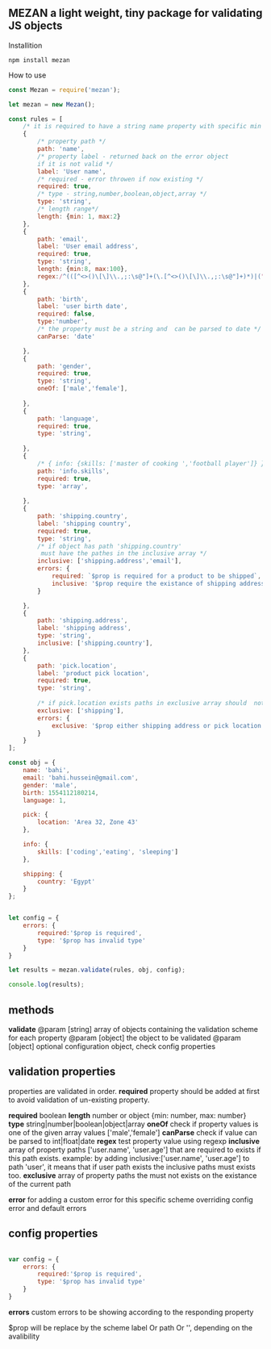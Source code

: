 ## MEZAN a light weight, tiny package for validating JS objects 


Installition 

```
npm install mezan
```

How to use 

```javascript 
const Mezan = require('mezan');

let mezan = new Mezan();

const rules = [
    /* it is required to have a string name property with specific min and max length */
    {
        /* property path */
        path: 'name',
        /* property label - returned back on the error object 
        if it is not valid */
        label: 'User name',
        /* required - error throwen if now existing */
        required: true,
        /* type - string,number,boolean,object,array */
        type: 'string',
        /* length range*/ 
        length: {min: 1, max:2}
    },
    {
        path: 'email',
        label: 'User email address',
        required: true,
        type: 'string',
        length: {min:8, max:100},
        regex:/^(([^<>()\[\]\\.,;:\s@"]+(\.[^<>()\[\]\\.,;:\s@"]+)*)|(".+"))@((\[[0-9]{1,3}\.[0-9]{1,3}\.[0-9]{1,3}\.[0-9]{1,3}\])|(([a-zA-Z\-0-9]+\.)+[a-zA-Z]{2,}))$/
    },
    {
        path: 'birth',
        label: 'user birth date',
        required: false,
        type:'number',
        /* the property must be a string and  can be parsed to date */
        canParse: 'date'

    },
    {
        path: 'gender',
        required: true,
        type: 'string',
        oneOf: ['male','female'],
        
    },
    {
        path: 'language',
        required: true,
        type: 'string',
        
    },
    {
        /* { info: {skills: ['master of cooking ','football player']} }*/
        path: 'info.skills',
        required: true,
        type: 'array',
        
    },
    {
        path: 'shipping.country',
        label: 'shipping country',
        required: true,
        type: 'string',
        /* if object has path 'shipping.country'
         must have the pathes in the inclusive array */
        inclusive: ['shipping.address','email'],
        errors: {
            required: `$prop is required for a product to be shipped`,
            inclusive: '$prop require the existance of shipping address and email'
        }

    },
    {
        path: 'shipping.address',
        label: 'shipping address',
        type: 'string',
        inclusive: ['shipping.country'],
    },
    {
        path: 'pick.location',
        label: 'product pick location',
        required: true,
        type: 'string',
        
        /* if pick.location exists paths in exclusive array should  not exists*/
        exclusive: ['shipping'],
        errors: {
            exclusive: '$prop either shipping address or pick location must be submitted'
        }
    }
];

const obj = {
    name: 'bahi',
    email: 'bahi.hussein@gmail.com',
    gender: 'male',
    birth: 1554112180214,
    language: 1,

    pick: {
        location: 'Area 32, Zone 43'
    },

    info: {
        skills: ['coding','eating', 'sleeping']
    },

    shipping: {
        country: 'Egypt'
    }
};


let config = {
    errors: {
        required:'$prop is required',
        type: '$prop has invalid type'
    }
}

let results = mezan.validate(rules, obj, config);

console.log(results);
```


## methods 
**validate**
@param [string] array of objects containing the validation scheme for each property 
@param [object] the object to be validated
@param [object] optional configuration object, check config properties 

## validation properties 
properties are validated in order. **required** property should be added at first to avoid validation of un-existing property.

**required** boolean
**length** number or object {min: number, max: number}
**type** string|number|boolean|object|array
**oneOf** check if property values is one of the given array values ['male','female']
**canParse** check if value can be parsed to int|float|date
**regex** test property value using regexp
**inclusive** array of property paths ['user.name', 'user.age'] that are required to exists if this path exists. example: by adding inclusive:['user.name', 'user.age'] to path 'user', it means that if user path exists the inclusive paths must exists too. 
**exclusive** array of property paths the must not exists on the existance of the current path 

**error** for adding a custom error for this specific scheme overriding config error and default errors

## config properties 

```javascript

var config = {
    errors: {
        required:'$prop is required',
        type: '$prop has invalid type'
    }
}

```
**errors** custom errors to be showing according to the responding property 

$prop will be replace by the scheme label Or path Or '', depending on the avalibility 

